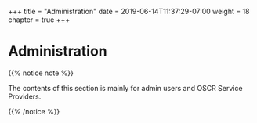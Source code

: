 +++
title = "Administration"
date = 2019-06-14T11:37:29-07:00
weight = 18
chapter = true
+++

# Administration

{{% notice note %}}
<p>
The contents of this section is mainly for admin users and OSCR Service Providers.
</p>
{{% /notice %}}
